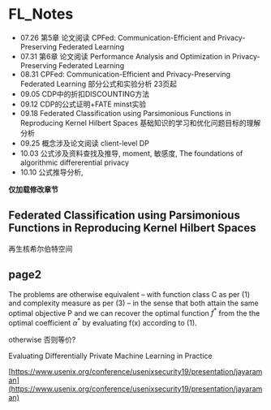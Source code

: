 # FL_Notes


- 07.26 第5章 论文阅读 CPFed: Communication-Efficient and Privacy-Preserving Federated Learning
- 07.31 第6章 论文阅读 Performance Analysis and Optimization in Privacy-Preserving Federated Learning
- 08.31 CPFed: Communication-Efficient and Privacy-Preserving Federated Learning 部分公式和实验分析  23页起
- 09.05  CDP中的折扣DISCOUNTING方法
- 09.12  CDP的公式证明+FATE minst实验
- 09.18  Federated Classification using Parsimonious Functions in Reproducing Kernel Hilbert Spaces 基础知识的学习和优化问题目标的理解分析
- 09.25  概念涉及论文阅读  client-level DP
- 10.03 公式涉及资料查找及推导, moment, 敏感度, The foundations of algorithmic differerential privacy
- 10.10 公式推导分析,

**仅加载修改章节**

## Federated Classification using Parsimonious Functions in Reproducing Kernel Hilbert Spaces

再生核希尔伯特空间

## page2

The problems are otherwise equivalent – with function class C as
per (1) and complexity measure as per (3) – in the sense that
both attain the same optimal objective P and we can recover
the optimal function $f^*$ from the the optimal coefficient $\alpha^*$ by
evaluating f(x) according to (1).

otherwise 否则等价?

Evaluating Differentially Private Machine Learning in Practice

[https://www.usenix.org/conference/usenixsecurity19/presentation/jayaraman](https://www.usenix.org/conference/usenixsecurity19/presentation/jayaraman)
